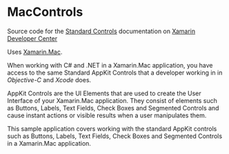 MacControls
==========

Source code for the [Standard Controls](/guides/mac/user-interface/standard-controls/) documentation on [Xamarin Developer Center](http://docs.xamarin.com)

Uses [Xamarin.Mac](http://xamarin.com).

When working with C# and .NET in a Xamarin.Mac application, you have access to the same Standard AppKit Controls that a developer working in in *Objective-C* and *Xcode* does.

AppKit Controls are the UI Elements that are used to create the User Interface of your Xamarin.Mac application. They consist of elements such as Buttons, Labels, Text Fields, Check Boxes and Segmented Controls and cause instant actions or visible results when a user manipulates them.

This sample application covers working with the standard AppKit controls such as Buttons, Labels, Text Fields, Check Boxes and Segmented Controls in a Xamarin.Mac application. 